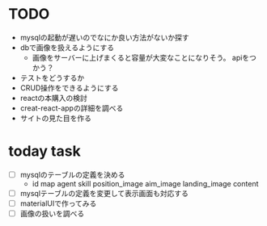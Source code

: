 # TODO
- mysqlの起動が遅いのでなにか良い方法がないか探す
- dbで画像を扱えるようにする
  - 画像をサーバーに上げまくると容量が大変なことになりそう。
    apiをつかう？
- テストをどうするか
- CRUD操作をできるようにする
- reactの本購入の検討
- creat-react-appの詳細を調べる
- サイトの見た目を作る

# today task
+ [ ] mysqlのテーブルの定義を決める
  - id map agent skill position_image aim_image landing_image content 
+ [ ] mysqlテーブルの定義を変更して表示画面も対応する
+ [ ] materialUIで作ってみる
+ [ ] 画像の扱いを調べる

